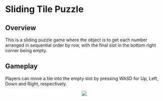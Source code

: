 # Sliding Tile Puzzle

## Overview
This is a sliding puzzle game where the object is to get each number arranged in sequential order by row, with the final slot in the bottom right corner being empty.

## Gameplay
Players can move a tile into the empty slot by pressing WASD for Up, Left, Down and Right, respectively.

<p align="center">
  <img src="https://user-images.githubusercontent.com/51220736/185452448-e48472c7-68ab-4181-90ac-bdb3ab8c1ab7.png" />
</p>
